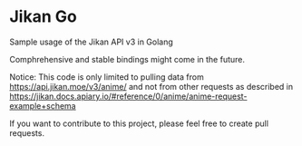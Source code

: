 # Jikan Go

Sample usage of the Jikan API v3 in Golang

Comphrehensive and stable bindings might come in the future.

Notice: This code is only limited to pulling data from https://api.jikan.moe/v3/anime/ and not from other requests as described in https://jikan.docs.apiary.io/#reference/0/anime/anime-request-example+schema

If you want to contribute to this project, please feel free to create pull requests.
